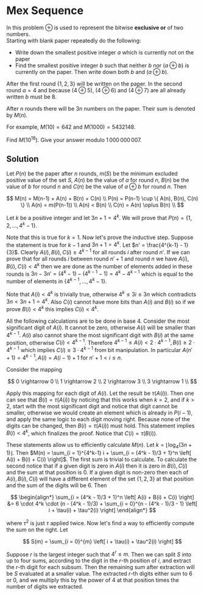 # Mex Sequence

In this problem $\oplus$ is used to represent the bitwise <strong>exclusive or</strong> of two numbers.<br />
Starting with blank paper repeatedly do the following:

- Write down the smallest positive integer $a$ which is currently not on the paper
- Find the smallest positive integer $b$ such that neither $b$ nor $(a \oplus b)$ is currently on the paper. Then write down both $b$ and $(a \oplus b)$.

After the first round $\{1,2,3\}$ will be written on the paper. In the second round $a=4$ and because $(4 \oplus 5)$, $(4 \oplus 6)$ and $(4 \oplus 7)$ are all already written $b$ must be $8$.

After $n$ rounds there will be $3n$ numbers on the paper. Their sum is denoted by $M(n)$.

For example, $M(10) = 642$ and $M(1000) = 5432148$.

Find $M(10^{18})$. Give your answer modulo $1\,000\,000\,007$.

## Solution

Let $P(n)$ be the paper after $n$ rounds, $m(S)$ be the minimum excluded positive value of the set $S$, $A(n)$ be the value of $a$ for round $n$, $B(n)$ be the value of $b$ for round $n$ and $C(n)$ be the value of $a \oplus b$ for round $n$. Then

$$
M(n) = M(n-1) + A(n) + B(n) + C(n) \\
P(n) = P(n-1) \cup \{ A(n), B(n), C(n) \} \\
A(n) = m(P(n-1)) \\
A(n) < B(n) \\
C(n) = A(n) \oplus B(n) \\
$$

Let $k$ be a positive integer and let $3n + 1 = 4^k$. We will prove that $P(n) = \{ 1, 2, \dots, 4^k - 1 \}$.

Note that this is true for $k = 1$. Now let's prove the inductive step. Suppose the statement is true for $k - 1$ and $3n + 1 = 4^k$. Let $n' = \frac{4^{k-1} - 1}{3}$. Clearly $A(i), B(i), C(i) \ge 4^{k-1}$ for all rounds $i$ after round $n'$. If we can prove that for all rounds $i$ between round $n' + 1$ and round $n$ we have $A(i), B(i), C(i) < 4^k$ then we are done as the number of elements added in these rounds is $3n - 3n' = (4^k - 1) - (4^{k-1} - 1) = 4^k - 4^{k-1}$ which is equal to the number of elements in $\{ 4^{k-1}, \dots, 4^k - 1 \}$.

Note that $A(i) < 4^k$ is trivially true, otherwise $4^k \le 3i \le 3n$ which contradicts $3n < 3n + 1 = 4^k$. Also $C(i)$ cannot have more bits than $A(i)$ and $B(i)$ so if we prove $B(i) < 4^k$ this implies $C(i) < 4^k$.

All the following calculations are to be done in base $4$. Consider the most significant digit of $A(i)$. It cannot be zero, otherwise $A(i)$ will be smaller than $4^{k-1}$. $A(i)$ also cannot share the most significant digit with $B(i)$ at the same position, otherwise $C(i) < 4^{k-1}$. Therefore $4^{k-1} \le A(i) < 2 \cdot 4^{k-1}, B(i) \ge 2 \cdot 4^{k-1}$ which implies $C(i) \ge 3 \cdot 4^{k-1}$ from bit manipulation. In particular $A(n' + 1) = 4^{k-1}, A(i) = A(i-1) + 1$ for $n' + 1 < i \le n$.

Consider the mapping

$$
0 \rightarrow 0 \\
1 \rightarrow 2 \\
2 \rightarrow 3 \\
3 \rightarrow 1 \\
$$

Apply this mapping for each digit of $A(i)$. Let the result be $\tau(A(i))$. Then one can see that $B(i) = \tau(A(i))$ by noticing that this works when $k = 2$, and if $k > 2$, start with the most significant digit and notice that digit cannot be smaller, otherwise we would create an element which is already in $P(i-1)$, and apply the same logic to each digit moving right. Because none of the digits can be changed, then $B(i) = \tau(A(i))$ must hold. This statement implies $B(i) < 4^k$, which finalizes the proof. Notice that $C(i) = \tau(B(i))$.

These statements allow us to efficiently calculate $M(n)$. Let $k = \lfloor \log_4(3n + 1) \rfloor$. Then $M(n) = \sum_{i = 1}^{4^k-1} i + \sum_{i = (4^k - 1)/3 + 1}^n \left[ A(i) + B(i) + C(i) \right]$. The first sum is trivial to calculate. To calculate the second notice that if a given digit is zero in $A(i)$ then it is zero in $B(i), C(i)$ and the sum at that position is $0$. If a given digit is non-zero then each of $A(i), B(i), C(i)$ will have a different element of the set $\{ 1, 2, 3 \}$ at that position and the sum of the digits will be $6$. Then

$$
\begin{align*}
\sum_{i = (4^k - 1)/3 + 1}^n \left[ A(i) + B(i) + C(i) \right]
&= 6 \cdot 4^k \cdot (n - (4^k - 1)/3) + \sum_{i = 0}^{n - (4^k - 1)/3 - 1} \left[ i + \tau(i) + \tau^2(i) \right]
\end{align*}
$$

where $\tau^2$ is just $\tau$ applied twice. Now let's find a way to efficiently compute the sum on the right. Let

$$
S(m) = \sum_{i = 0}^{m} \left[ i + \tau(i) + \tau^2(i) \right]
$$

Suppose $r$ is the largest integer such that $4^r \le m$. Then we can split $S$ into up to four sums, according to the digit in the $r$-th position of $i$, and extract the $r$-th digit for each subsum. Then the remaining sum after extraction will be $S$ evaluated at a smaller value. The extracted $r$-th digits either sum to $6$ or $0$, and we multiply this by the power of $4$ at that position times the number of digits we extracted.